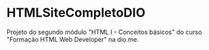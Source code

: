 # HTMLSiteCompletoDIO

Projeto do segundo módulo "HTML I - Conceitos básicos" do curso "Formação HTML Web Developer" na dio.me.
